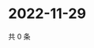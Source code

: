 # 2022-11-29

共 0 条

<!-- BEGIN WEIBO -->
<!-- 最后更新时间 Tue Nov 29 2022 01:13:50 GMT+0800 (China Standard Time) -->

<!-- END WEIBO -->
